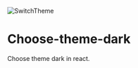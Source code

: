 ![SwitchTheme](https://github.com/idylicaro/SwitchTheme/blob/master/Light&Dark.jpg)
# Choose-theme-dark
Choose theme dark in react.
